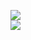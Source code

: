 [![](https://img.shields.io/badge/Made%20With-Github%20Spray-lightgrey.svg?style=for-the-badge&logo=github)](https://github.com/Annihil/github-spray#4078)  
[![](https://i.imgur.com/2DrTn0Z.gif)](https://github.com/Annihil/github-spray)